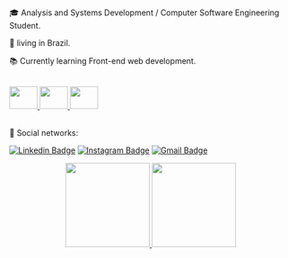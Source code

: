 :mortar_board: Analysis and Systems Development / Computer Software Engineering Student.

:house_with_garden: living in Brazil.

:books: Currently learning Front-end web development.

<br>

<div style="display: inline_block">
<a href="https://developer.mozilla.org/en-US/docs/Web/JavaScript">
  <img height="40" width="50" src="https://cdn.jsdelivr.net/gh/devicons/devicon/icons/javascript/javascript-original.svg" />
</a>
<a href="https://developer.mozilla.org/en-US/docs/Web/HTML">
  <img height="40" width="50" src="https://cdn.jsdelivr.net/gh/devicons/devicon/icons/html5/html5-plain-wordmark.svg" />
</a>
<a href="https://developer.mozilla.org/en-US/docs/Web/CSS">
  <img height="40" width="50" src="https://cdn.jsdelivr.net/gh/devicons/devicon/icons/css3/css3-plain-wordmark.svg" />
</a>
</div>
  
<br>

:envelope_with_arrow: Social networks: <p>
[![Linkedin Badge](https://img.shields.io/badge/-LinkedIn-blue?style=flat-square&logo=Linkedin&logoColor=white&link=https://www.linkedin.com/in/edsonvferreira/)](https://www.linkedin.com/in/edson-vferreira/) 
[![Instagram Badge](https://img.shields.io/badge/-Instagram-E1306C?style=flat-square&logo=instagram&logoColor=white&link=https://www.linkedin.com/in/edsonvferreira/)](https://www.instagram.com/edsonraines/) 
[![Gmail Badge](https://img.shields.io/badge/-Gmail-FF0000?style=flat-square&labelColor=FF0000&logo=gmail&logoColor=white&link=mailto:edson.vferreira90@gmail.com)](mailto:edson.vferreira90@gmail.com) 
</p>



<div align="center">
  <a href="https://github.com/ERaines">
  <img height="150em"src="https://github-readme-stats.vercel.app/api?username=ERaines&show_icons=true&theme=dark&include_all_commits=true&count_private=true"/>
  </a>
  <a href="https://github.com/ERaines?tab=repositories" target="_blank" rel="noopener noreferrer">
  <img height="150em"src="https://github-readme-stats.vercel.app/api/top-langs/?username=ERaines&layout=compact&langs_count=7&theme=dark"/>
</div>

